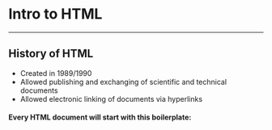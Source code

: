 # Intro to HTML


**********************************************


## History of HTML
* Created in 1989/1990
* Allowed publishing and exchanging of scientific  and technical documents
* Allowed electronic linking of documents via hyperlinks

#### Every HTML document will start with this boilerplate:

<!DOCTYPE html>
<html>
<head>
<!-- Our metadata goes here -->
  <title></title>
</head>
<body>

<!-- Our content goes here -->

</body>
</html>

